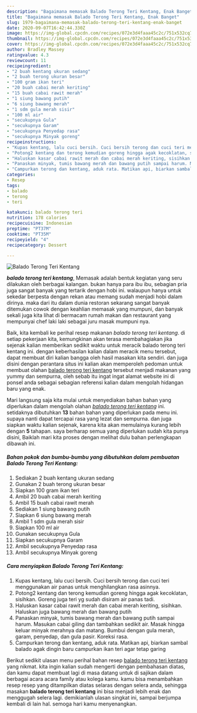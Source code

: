 ```yaml
---
description: "Bagaimana memasak Balado Terong Teri Kentang, Enak Banget"
title: "Bagaimana memasak Balado Terong Teri Kentang, Enak Banget"
slug: 1979-bagaimana-memasak-balado-terong-teri-kentang-enak-banget
date: 2020-09-07T16:42:44.330Z
image: https://img-global.cpcdn.com/recipes/072e3d4faaa45c2c/751x532cq70/balado-terong-teri-kentang-foto-resep-utama.jpg
thumbnail: https://img-global.cpcdn.com/recipes/072e3d4faaa45c2c/751x532cq70/balado-terong-teri-kentang-foto-resep-utama.jpg
cover: https://img-global.cpcdn.com/recipes/072e3d4faaa45c2c/751x532cq70/balado-terong-teri-kentang-foto-resep-utama.jpg
author: Bradley Massey
ratingvalue: 4.3
reviewcount: 11
recipeingredient:
- "2 buah kentang ukuran sedang"
- "2 buah terong ukuran besar"
- "100 gram ikan teri"
- "20 buah cabai merah keriting"
- "15 buah cabai rawit merah"
- "1 siung bawang putih"
- "6 siung bawang merah"
- "1 sdm gula merah sisir"
- "100 ml air"
- "secukupnya Gula"
- "secukupnya Garam"
- "secukupnya Penyedap rasa"
- "secukupnya Minyak goreng"
recipeinstructions:
- "Kupas kentang, lalu cuci bersih. Cuci bersih terong dan cuci teri menggunakan air panas untuk menghilangkan rasa asinnya."
- "Potong2 kentang dan terong kemudian goreng hingga agak kecoklatan, sisihkan. Goreng juga teri yg sudah disiram air panas tadi."
- "Haluskan kasar cabai rawit merah dan cabai merah keriting, sisihkan. Haluskan juga bawang merah dan bawang putih"
- "Panaskan minyak, tumis bawang merah dan bawang putih sampai harum. Masukan cabai giling dan tambahkan sedikit air. Masak hingga keluar minyak merahnya dan matang. Bumbui dengan gula merah, garam, penyedap, dan gula pasir. Koreksi rasa."
- "Campurkan terong dan kentang, aduk rata. Matikan api, biarkan sambal balado agak dingin baru campurkan ikan teri agar tetap garing"
categories:
- Resep
tags:
- balado
- terong
- teri

katakunci: balado terong teri 
nutrition: 178 calories
recipecuisine: Indonesian
preptime: "PT37M"
cooktime: "PT35M"
recipeyield: "4"
recipecategory: Dessert

---
```



![Balado Terong Teri Kentang](https://img-global.cpcdn.com/recipes/072e3d4faaa45c2c/751x532cq70/balado-terong-teri-kentang-foto-resep-utama.jpg)

<b><i>balado terong teri kentang</i></b>, Memasak adalah bentuk kegiatan yang seru dilakukan oleh berbagai kalangan. bukan hanya para ibu ibu, sebagian pria juga sangat banyak yang tertarik dengan hobi ini. walaupun hanya untuk sekedar berpesta dengan rekan atau memang sudah menjadi hobi dalam dirinya. maka dari itu dalam dunia restoran sekarang sangat banyak ditemukan cowok dengan keahlian memasak yang mumpuni, dan banyak sekali juga kita lihat di bermacam rumah makan dan restaurant yang mempunyai chef laki laki sebagai juru masak mumpuni nya.



Baik, kita kembali ke perihal resep makanan <i>balado terong teri kentang</i>. di setiap pekerjaan kita, kemungkinan akan terasa membahagiakan jika sejenak kalian memberikan sedikit waktu untuk meracik balado terong teri kentang ini. dengan keberhasilan kalian dalam meracik menu tersebut, dapat membuat diri kalian bangga oleh hasil masakan kita sendiri. dan juga disini dengan perantara situs ini kalian akan memperoleh pedoman untuk membuat olahan <u>balado terong teri kentang</u> tersebut menjadi makanan yang yummy dan sempurna, oleh sebab itu ingat ingat alamat website ini di ponsel anda sebagai sebagian referensi kalian dalam mengolah hidangan baru yang enak.


Mari langsung saja kita mulai untuk menyediakan bahan bahan yang diperlukan dalam mengolah olahan <u><i>balado terong teri kentang</i></u> ini. setidaknya dibutuhkan <b>13</b> bahan bahan yang diperlukan pada menu ini. supaya nanti dapat tercapai rasa yang lezat dan sempurna. dan juga siapkan waktu kalian sejenak, karena kita akan memulainya kurang lebih dengan <b>5</b> tahapan. saya berharap semua yang diperlukan sudah kita punya disini, Baiklah mari kita proses dengan melihat dulu bahan perlengkapan dibawah ini.

<!--inarticleads1-->

##### Bahan pokok dan bumbu-bumbu yang dibutuhkan dalam pembuatan Balado Terong Teri Kentang:

1. Sediakan 2 buah kentang ukuran sedang
1. Gunakan 2 buah terong ukuran besar
1. Siapkan 100 gram ikan teri
1. Ambil 20 buah cabai merah keriting
1. Ambil 15 buah cabai rawit merah
1. Sediakan 1 siung bawang putih
1. Siapkan 6 siung bawang merah
1. Ambil 1 sdm gula merah sisir
1. Siapkan 100 ml air
1. Gunakan secukupnya Gula
1. Siapkan secukupnya Garam
1. Ambil secukupnya Penyedap rasa
1. Ambil secukupnya Minyak goreng




<!--inarticleads2-->

##### Cara menyiapkan Balado Terong Teri Kentang:

1. Kupas kentang, lalu cuci bersih. Cuci bersih terong dan cuci teri menggunakan air panas untuk menghilangkan rasa asinnya.
1. Potong2 kentang dan terong kemudian goreng hingga agak kecoklatan, sisihkan. Goreng juga teri yg sudah disiram air panas tadi.
1. Haluskan kasar cabai rawit merah dan cabai merah keriting, sisihkan. Haluskan juga bawang merah dan bawang putih
1. Panaskan minyak, tumis bawang merah dan bawang putih sampai harum. Masukan cabai giling dan tambahkan sedikit air. Masak hingga keluar minyak merahnya dan matang. Bumbui dengan gula merah, garam, penyedap, dan gula pasir. Koreksi rasa.
1. Campurkan terong dan kentang, aduk rata. Matikan api, biarkan sambal balado agak dingin baru campurkan ikan teri agar tetap garing




Berikut sedikit ulasan menu perihal bahan resep <u>balado terong teri kentang</u> yang nikmat. kita ingin kalian sudah mengerti dengan pembahasan diatas, dan kamu dapat membuat lagi di masa datang untuk di sajikan dalam berbagai acara acara family atau kolega kamu. kamu bisa menambahkan resep resep yang ditampilkan diatas selaras dengan selera anda, sehingga masakan <b>balado terong teri kentang</b> ini bisa menjadi lebih enak dan menggugah selera lagi. demikianlah ulasan singkat ini, sampai berjumpa kembali di lain hal. semoga hari kamu menyenangkan.
